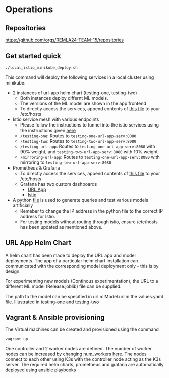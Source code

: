 # Operations

## Repositories
https://github.com/orgs/REMLA24-TEAM-15/repositories

## Get started quick
```sh
./local_istio_minikube_deploy.sh
```
This command will deploy the following services in a local cluster using minikube:
- 2 instances of url-app helm chart (testing-one, testing-two)
  - Both instances deploy differnt ML models.
  - The versions of the ML model are shown in the app frontend
  - To directly access the services, append contents of [this file](https://github.com/REMLA24-TEAM-15/Operation/blob/main/etc_hosts.txt) to your /etc/hosts
- Istio service mesh with various endpoints
  - Please follow the instructions to tunnel into the istio services using the instructions given [here](https://github.com/REMLA24-TEAM-15/Operation/blob/main/local_istio_minikube_deploy.sh)
  - `/testing-one`: Routes to `testing-one-url-app-serv:8080`
  - `/testing-two`: Routes to `testing-two-url-app-serv:8080`
  - `/testing-url-app`: Routes to `testing-one-url-app-serv:8080` with 90% weight, and `testing-two-url-app-serv:8080` with 10% weight
  - `/mirroring-url-app`: Routes to `testing-one-url-app-serv:8080` with mirroring to `testing-two-url-app-serv:8080`
- Prometheus & Grafana
  - To directly access the services, append contents of [this file](https://github.com/REMLA24-TEAM-15/Operation/blob/main/etc_hosts.txt) to your /etc/hosts
  - Grafana has two custom dashboards
    - [URL App](http://grafana-urlapp.local/d/_eX4mpl3/url-app-dashboard?orgId=1&refresh=5s)
    - [Istio](http://grafana-urlapp.local/d/G8wLrJIZk/istio-mesh-dashboard?orgId=1&var-datasource=prometheus)
- A python [file](https://github.com/REMLA24-TEAM-15/Operation/blob/main/query_generator.py) is used to generate queries and test various models artificially
  - Remeber to change the IP address in the python file to the correct IP address for Istio.
  - For testing models without routing through istio, ensure /etc/hosts has been updated as mentioned above.

## URL App Helm Chart
A helm chart has been made to deploy the URL app and model deployments. The app of a particular helm chart installation can communicated with the corresponding model deployment only - this is by design.

For experimenting new models (Continous experimentation), the URL to a different ML model (Release.joblib) file can be supplied.

The path to the model can be specified in url.mlModel.url in the values.yaml file. Illustrated in [testing-one](https://github.com/REMLA24-TEAM-15/Operation/blob/main/kubernetes/charts/testing-one-values.yaml) and [testing-two](https://github.com/REMLA24-TEAM-15/Operation/blob/main/kubernetes/charts/testing-two-values.yaml)

## Vagrant & Ansible provisioning
The Virtual machines can be created and provisioned using the command
```sh
vagrant up
```
One controller and 2 worker nodes are defined. The number of worker nodes can be increased by changing num_workers [here](https://github.com/REMLA24-TEAM-15/Operation/blob/main/Vagrantfile#L28). The nodes connect to each other using K3s with the controller node acting as the K3s server.
The required helm charts, prometheus and grafana are automatically deployed using ansible playbooks
